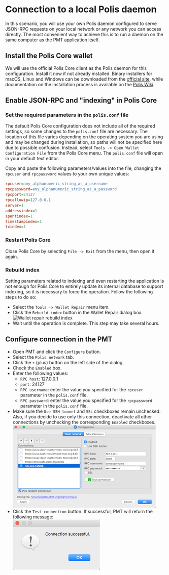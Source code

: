 # Connection to a local Polis daemon
In this scenario, you will use your own Polis daemon configured to serve JSON-RPC requests on your local network or any network you can access directly. The most convenient way to achieve this is to run a daemon on the same computer as the PMT application itself.

## Install the Polis Core wallet
We will use the official Polis Core client as the Polis daemon for this configuration. Install it now if not already installed. Binary installers for macOS, Linux and Windows can be downloaded from the [official site](https://www.polis.org/wallets), while documentation on the installation process is available on the [Polis Wiki](https://docs.polis.org/en/stable/wallets/poliscore/installation.html).

## Enable JSON-RPC and "indexing" in Polis Core
###  Set the required parameters in the `polis.conf` file
The default Polis Core configuration does not include all of the required settings, so some changes to the `polis.conf` file are necessary. The location of this file varies depending on the operating system you are using and may be changed during installation, so paths will not be specified here due to possible confusion. Instead, select `Tools -> Open Wallet Configuration File` from the Polis Core menu. The `polis.conf` file will open in your default text editor.

Copy and paste the following parameters/values into the file, changing the `rpcuser` and `rpcpassword` values to your own unique values:
```ini
rpcuser=any_alphanumeric_string_as_a_username
rpcpassword=any_alphanumeric_string_as_a_password
rpcport=24127
rpcallowip=127.0.0.1
server=1
addressindex=1
spentindex=1
timestampindex=1
txindex=1
```

### Restart Polis Core

Close Polis Core by selecting `File -> Exit` from the menu, then open it again.

### Rebuild index
Setting parameters related to indexing and even restarting the application is not enough for Polis Core to entirely update its internal database to support indexing, so it is necessary to force the operation. Follow the following steps to do so:

 * Select the `Tools -> Wallet Repair` menu item.
 * Click the `Rebuild index` button in the Wallet Repair dialog box.  
    ![Wallet repair rebuild index](img/polisqt-rebuild-index.png)
 * Wait until the operation is complete. This step may take several hours.

## Configure connection in the PMT
 * Open PMT and click the `Configure` button.
 * Select the `Polis network` tab.
 * Click the `+` (plus) button on the left side of the dialog.
 * Check the `Enabled` box.
 * Enter the following values:
   * `RPC host`: 127.0.0.1
   * `port`: 24127
   * `RPC username`: enter the value you specified for the `rpcuser` parameter in the `polis.conf` file.
   * `RPC password`: enter the value you specified for the `rpcpassword` parameter in the `polis.conf` file.
 * Make sure the `Use SSH tunnel` and `SSL` checkboxes remain unchecked. Also, if you decide to use only this connection, deactivate all other connections by unchecking the corresponding `Enabled` checkboxes.  
    ![Direct connection configuration window](img/pmt-config-dlg-conn-direct.png)
 * Click the `Test connection` button. If successful, PMT will return the following message:  
    ![Connection successful](img/pmt-conn-success.png)

